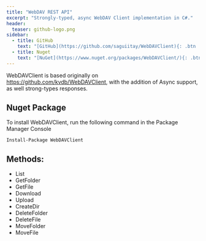 ```yaml
---
title: "WebDAV REST API"
excerpt: "Strongly-typed, async WebDAV Client implementation in C#."
header:
  teaser: github-logo.png
sidebar:
  - title: GitHub
    text: "[GitHub](https://github.com/saguiitay/WebDAVClient){: .btn .btn--large .btn--success}"
  - title: Nuget
    text: "[NuGet](https://www.nuget.org/packages/WebDAVClient/){: .btn .btn--large .btn--success}"
---
```


WebDAVClient is based originally on https://github.com/kvdb/WebDAVClient, with the addition of Async support, as well strong-types responses.

## Nuget Package

To install WebDAVClient, run the following command in the Package Manager Console

```
Install-Package WebDAVClient 
```

## Methods:

  - List
  - GetFolder
  - GetFile
  - Download
  - Upload
  - CreateDir
  - DeleteFolder
  - DeleteFile
  - MoveFolder
  - MoveFile
  

